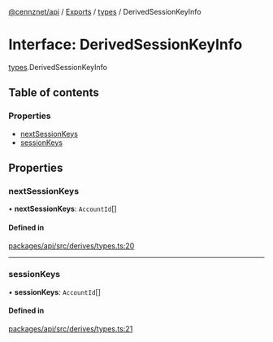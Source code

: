 [@cennznet/api](../README.md) / [Exports](../modules.md) / [types](../modules/types.md) / DerivedSessionKeyInfo

# Interface: DerivedSessionKeyInfo

[types](../modules/types.md).DerivedSessionKeyInfo

## Table of contents

### Properties

- [nextSessionKeys](types.derivedsessionkeyinfo.md#nextsessionkeys)
- [sessionKeys](types.derivedsessionkeyinfo.md#sessionkeys)

## Properties

### nextSessionKeys

• **nextSessionKeys**: `AccountId`[]

#### Defined in

[packages/api/src/derives/types.ts:20](https://github.com/cennznet/api.js/blob/30c06f4/packages/api/src/derives/types.ts#L20)

___

### sessionKeys

• **sessionKeys**: `AccountId`[]

#### Defined in

[packages/api/src/derives/types.ts:21](https://github.com/cennznet/api.js/blob/30c06f4/packages/api/src/derives/types.ts#L21)
